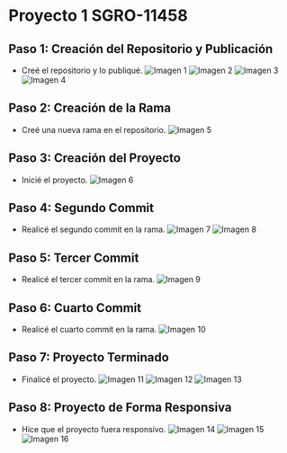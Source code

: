 # Proyecto 1 SGRO-11458

## Paso 1: Creación del Repositorio y Publicación

- Creé el repositorio y lo publiqué.
![Imagen 1](proyecto1/src/ImagenesCap/cap2.png)
![Imagen 2](proyecto1/src/ImagenesCap/cap3.png)
![Imagen 3](proyecto1/src/ImagenesCap/cap4.png)
![Imagen 4](proyecto1/src/ImagenesCap/cap5.png)

## Paso 2: Creación de la Rama

- Creé una nueva rama en el repositorio.
![Imagen 5](proyecto1/src/ImagenesCap/cap6.png)

## Paso 3: Creación del Proyecto

- Inicié el proyecto.
![Imagen 6](proyecto1/src/ImagenesCap/cap1.png)

## Paso 4: Segundo Commit

- Realicé el segundo commit en la rama.
![Imagen 7](proyecto1/src/ImagenesCap/cap7.png)
![Imagen 8](proyecto1/src/ImagenesCap/cap8.png)

## Paso 5: Tercer Commit

- Realicé el tercer commit en la rama.
![Imagen 9](proyecto1/src/ImagenesCap/cap9.png)

## Paso 6: Cuarto Commit

- Realicé el cuarto commit en la rama.
![Imagen 10](proyecto1/src/ImagenesCap/cap13.png)

## Paso 7: Proyecto Terminado

- Finalicé el proyecto.
![Imagen 11](proyecto1/src/ImagenesCap/cap10.png)
![Imagen 12](proyecto1/src/ImagenesCap/cap11.png)
![Imagen 13](proyecto1/src/ImagenesCap/cap12.png)

## Paso 8: Proyecto de Forma Responsiva

- Hice que el proyecto fuera responsivo.
![Imagen 14](proyecto1/src/ImagenesCap/cap13.png)
![Imagen 15](proyecto1/src/ImagenesCap/cap14.png)
![Imagen 16](proyecto1/src/ImagenesCap/cap15.png)
